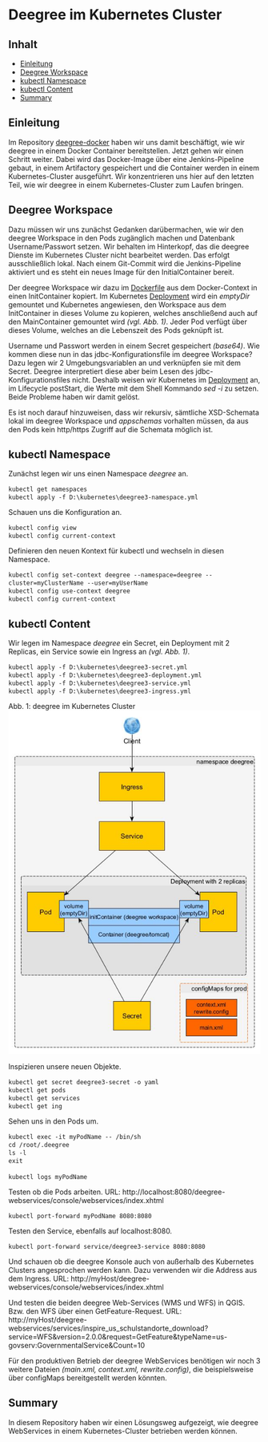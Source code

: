 #

Deegree im Kubernetes Cluster
=============================

## Inhalt
* [Einleitung](#einleitung)
* [Deegree Workspace](#deegree-workspace)
* [kubectl Namespace](#kubectl-namespace)
* [kubectl Content](#kubectl-content)
* [Summary](#summary)


## Einleitung
Im Repository [deegree-docker](https://github.com/enatdvmv/deegree-docker) haben wir uns damit beschäftigt, wie wir deegree in einem Docker Container bereitstellen. Jetzt gehen wir einen Schritt weiter. Dabei wird das Docker-Image über eine Jenkins-Pipeline gebaut, in einem Artifactory gespeichert und die Container werden in einem Kubernetes-Cluster ausgeführt. Wir konzentrieren uns hier auf den letzten Teil, wie wir deegree in einem Kubernetes-Cluster zum Laufen bringen.


## Deegree Workspace
Dazu müssen wir uns zunächst Gedanken darübermachen, wie wir den deegree Workspace in den Pods zugänglich machen und Datenbank Username/Passwort setzen. Wir behalten im Hinterkopf, das die deegree Dienste im Kubernetes Cluster nicht bearbeitet werden. Das erfolgt ausschließlich lokal. Nach einem Git-Commit wird die Jenkins-Pipeline aktiviert und es steht ein neues Image für den InitialContainer bereit.

Der deegree Workspace wir dazu im [Dockerfile](Dockerfile) aus dem Docker-Context in einen InitContainer kopiert. Im Kubernetes [Deployment](kubernetes/deegree3-deployment.yml) wird ein *emptyDir* gemountet und Kubernetes angewiesen, den Workspace aus dem InitContainer in dieses Volume zu kopieren, welches anschließend auch auf den MainContainer gemountet wird *(vgl. Abb. 1)*. Jeder Pod verfügt über dieses Volume, welches an die Lebenszeit des Pods geknüpft ist.

Username und Passwort werden in einem Secret gespeichert *(base64)*. Wie kommen diese nun in das jdbc-Konfigurationsfile im deegree Workspace? Dazu legen wir 2 Umgebungsvariablen an und verknüpfen sie mit dem Secret. Deegree interpretiert diese aber beim Lesen des jdbc-Konfigurationsfiles nicht. Deshalb weisen wir Kubernetes im [Deployment](kubernetes/deegree3-deployment.yml) an, im Lifecycle postStart, die Werte mit dem Shell Kommando *sed -i* zu setzen. Beide Probleme haben wir damit gelöst.

Es ist noch darauf hinzuweisen, dass wir rekursiv, sämtliche XSD-Schemata lokal im deegree Workspace und *appschemas* vorhalten müssen, da aus den Pods kein http/https Zugriff auf die Schemata möglich ist.


## kubectl Namespace
Zunächst legen wir uns einen Namespace *deegree* an.
```
kubectl get namespaces
kubectl apply -f D:\kubernetes\deegree3-namespace.yml
```
Schauen uns die Konfiguration an.
```
kubectl config view
kubectl config current-context
```
Definieren den neuen Kontext für kubectl und wechseln in diesen Namespace.
```
kubectl config set-context deegree --namespace=deegree --cluster=myClusterName --user=myUserName
kubectl config use-context deegree
kubectl config current-context
```


## kubectl Content
Wir legen im Namespace *deegree* ein Secret, ein Deployment mit 2 Replicas, ein Service sowie ein Ingress an *(vgl. Abb. 1)*.
```
kubectl apply -f D:\kubernetes\deegree3-secret.yml
kubectl apply -f D:\kubernetes\deegree3-deployment.yml
kubectl apply -f D:\kubernetes\deegree3-service.yml
kubectl apply -f D:\kubernetes\deegree3-ingress.yml
```

Abb. 1: deegree im Kubernetes Cluster
![kubernetes.jpg](img/kubernetes.jpg)

Inspizieren unsere neuen Objekte.
```
kubectl get secret deegree3-secret -o yaml
kubectl get pods
kubectl get services
kubectl get ing
```
Sehen uns in den Pods um.
```
kubectl exec -it myPodName -- /bin/sh
cd /root/.deegree
ls -l
exit

kubectl logs myPodName
```
Testen ob die Pods arbeiten.
URL: http://localhost:8080/deegree-webservices/console/webservices/index.xhtml
```
kubectl port-forward myPodName 8080:8080
```
Testen den Service, ebenfalls auf localhost:8080.
```
kubectl port-forward service/deegree3-service 8080:8080
```
Und schauen ob die deegree Konsole auch von außerhalb des Kubernetes Clusters angesprochen werden kann. Dazu verwenden wir die Address aus dem Ingress.
URL: http://myHost/deegree-webservices/console/webservices/index.xhtml

Und testen die beiden deegree Web-Services (WMS und WFS) in QGIS. Bzw. den WFS über einen GetFeature-Request.
URL: http://myHost/deegree-webservices/services/inspire_us_schulstandorte_download?service=WFS&version=2.0.0&request=GetFeature&typeName=us-govserv:GovernmentalService&Count=10

Für den produktiven Betrieb der deegree WebServices benötigen wir noch 3 weitere Dateien *(main.xml, context.xml, rewrite.config)*, die beispielsweise über configMaps bereitgestellt werden könnten.


## Summary
In diesem Repository haben wir einen Lösungsweg aufgezeigt, wie deegree WebServices in einem Kubernetes-Cluster betrieben werden können.
